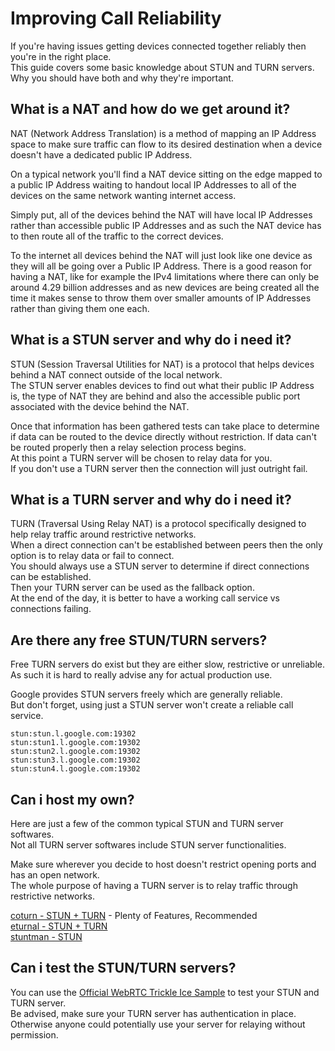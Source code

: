 # Improving Call Reliability

If you're having issues getting devices connected together reliably then you're in the right place.  
This guide covers some basic knowledge about STUN and TURN servers.  
Why you should have both and why they're important.  

## What is a NAT and how do we get around it?

NAT (Network Address Translation) is a method of mapping an IP Address space to make sure traffic can flow to its desired destination when a device doesn't have a dedicated public IP Address.  

On a typical network you'll find a NAT device sitting on the edge mapped to a public IP Address waiting to handout local IP Addresses to all of the devices on the same network wanting internet access.  

Simply put, all of the devices behind the NAT will have local IP Addresses rather than accessible public IP Addresses and as such the NAT device has to then route all of the traffic to the correct devices.  

To the internet all devices behind the NAT will just look like one device as they will all be going over a Public IP Address. There is a good reason for having a NAT, like for example the IPv4 limitations where there can only be around 4.29 billion addresses and as new devices are being created all the time it makes sense to throw them over smaller amounts of IP Addresses rather than giving them one each.  

## What is a STUN server and why do i need it?

STUN (Session Traversal Utilities for NAT) is a protocol that helps devices behind a NAT connect outside of the local network.  
The STUN server enables devices to find out what their public IP Address is, the type of NAT they are behind and also the accessible public port associated with the device behind the NAT.  

Once that information has been gathered tests can take place to determine if data can be routed to the device directly without restriction. If data can't be routed properly then a relay selection process begins.  
At this point a TURN server will be chosen to relay data for you.  
If you don't use a TURN server then the connection will just outright fail.  

## What is a TURN server and why do i need it?

TURN (Traversal Using Relay NAT) is a protocol specifically designed to help relay traffic around restrictive networks.  
When a direct connection can't be established between peers then the only option is to relay data or fail to connect.  
You should always use a STUN server to determine if direct connections can be established.  
Then your TURN server can be used as the fallback option.  
At the end of the day, it is better to have a working call service vs connections failing.  

## Are there any free STUN/TURN servers?

Free TURN servers do exist but they are either slow, restrictive or unreliable.  
As such it is hard to really advise any for actual production use.  

Google provides STUN servers freely which are generally reliable.  
But don't forget, using just a STUN server won't create a reliable call service.  

`stun:stun.l.google.com:19302`  
`stun:stun1.l.google.com:19302`  
`stun:stun2.l.google.com:19302`  
`stun:stun3.l.google.com:19302`  
`stun:stun4.l.google.com:19302`  

## Can i host my own?

Here are just a few of the common typical STUN and TURN server softwares.  
Not all TURN server softwares include STUN server functionalities.  

Make sure wherever you decide to host doesn't restrict opening ports and has an open network.  
The whole purpose of having a TURN server is to relay traffic through restrictive networks.  

[coturn - STUN + TURN](https://github.com/coturn/coturn) - Plenty of Features, Recommended  
[eturnal - STUN + TURN](https://eturnal.net/)  
[stuntman - STUN](https://stunprotocol.org/)  

## Can i test the STUN/TURN servers?

You can use the [Official WebRTC Trickle Ice Sample](https://webrtc.github.io/samples/src/content/peerconnection/trickle-ice/) to test your STUN and TURN server.  
Be advised, make sure your TURN server has authentication in place.  
Otherwise anyone could potentially use your server for relaying without permission.  
